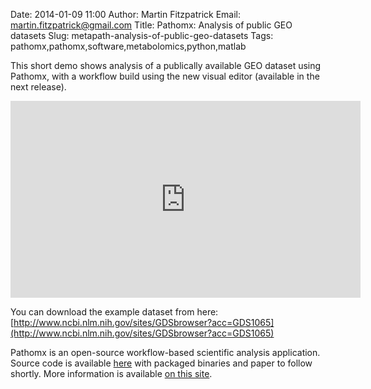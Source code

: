 Date: 2014-01-09 11:00
Author: Martin Fitzpatrick
Email: martin.fitzpatrick@gmail.com
Title: Pathomx: Analysis of public GEO datasets
Slug: metapath-analysis-of-public-geo-datasets
Tags: pathomx,pathomx,software,metabolomics,python,matlab

This short demo shows analysis of a publically available GEO dataset using Pathomx, with a workflow build using the new visual editor (available in the next release).

<!-- PELICAN_END_SUMMARY -->

<iframe width="560" height="315" src="http://www.youtube.com/embed/FF2AsAvqOCU" frameborder="0" allowfullscreen></iframe>

You can download the example dataset from here: [http://www.ncbi.nlm.nih.gov/sites/GDSbrowser?acc=GDS1065](http://www.ncbi.nlm.nih.gov/sites/GDSbrowser?acc=GDS1065) 

Pathomx is an open-source workflow-based scientific analysis application. Source code is available [here](https://github.com/mfitzp/pathomx) with packaged binaries and paper to follow shortly. More information is available [on this site](http://martinfitzpatrick.name/tag/pathomx).
